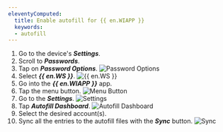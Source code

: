 ```yaml
---
eleventyComputed:
  title: Enable autofill for {{ en.WIAPP }}
  keywords:
  - autofill
---
```

1. Go to the device's ***Settings***.
1. Scroll to ***Passwords***.
1. Tap on ***Password Options***.
![Password Options](https://cdnweb.devolutions.net/docs/en/kb/KB0045.png)
1. Select ***{{ en.WS }}***.
![{{ en.WS }}](https://cdnweb.devolutions.net/docs/en/kb/KB0046.png)
1. Go into the ***{{ en.WIAPP }}*** app.
1. Tap the menu button.
![Menu Button](https://cdnweb.devolutions.net/docs/en/kb/KB0047.png)
1. Go to the ***Settings***.
![Settings](https://cdnweb.devolutions.net/docs/en/kb/KB0048.png)
1. Tap ***Autofill Dashboard***.
![Autofill Dashboard](https://cdnweb.devolutions.net/docs/en/kb/KB0049.png)
1. Select the desired account(s).
1. Sync all the entries to the autofill files with the ***Sync*** button.
![Sync](https://cdnweb.devolutions.net/docs/en/kb/KB0050.png)
